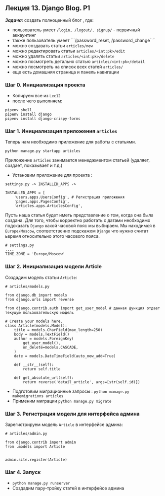 ## Лекция 13. Django Blog. P1

***Задача:*** создать полноценный блог , где:
* пользователь умеет ```/login, /logout/, signup/``` - первичный аккаунтинг
* также пользователь умеет ```/password_reset, /password_change````
* можно создавать статьи ```articles/new```
* можно редактировать статьи ```articles/<int:pk>/edit```
* можно удалять статьи ```articles/<int:pk>/delete```
* можно посмотреть детально статью ```articles/<int:pk>/detail```
* можно посмотреть на список всех статей ```articles/```
* еще есть домашняя страница и панель навигации

### Шаг 0. Инициализация проекта
* Копируем все из ```Lec12```
* после чего выполняем:
```
pipenv shell
pipenv install django
pipenv install django-crispy-forms
```

### Шаг 1. Инициализация приложения ```articles```
Теперь нам необходимо приложение для работы с статьями.
```
python manage.py startapp articles
```
Приложение ```articles``` занимается менеджментом статьей (удаляет, создает, показывает и т.д.)

* Установим приложение для проекта : 
```
settings.py -> INSTALLED_APPS ->

INSTALLED_APPS = [
    'users.apps.UsersConfig', # Регистрация приложения
    'pages.apps.PagesConfig',
    'articles.apps.ArticlesConfig',
```

Пусть наша статья будет иметь представление о том, когда она была создана. Для того, чтобы корректно работать с датами необходимо подсказать ```Django``` какой часовой пояс мы выбираем.
Мы находимся в ```Europe/Moscow```, соответственно подскажем ```Django``` что нужно считат ьвремя относительно этого часового пояса.
```
# settings.py
....
TIME_ZONE = 'Europe/Moscow'
```

### Шаг 2. Инициализация модели Article
Создадим модель статьи ```Article```:
```
# articles/models.py

from django.db import models
from django.urls import reverse

from django.contrib.auth import get_user_model # данная функция отдает текущую пользовательскую модель

# Create your models here.
class Article(models.Model):
    title = models.CharField(max_length=250)
    body = models.TextField()
    author = models.ForeignKey(
        get_user_model(),
        on_delete=models.CASCADE,
    )
    date = models.DateTimeField(auto_now_add=True)

    def __str__(self):
        return self.title 

    def get_absolute_url(self):
        return reverse('detail_article', args=[str(self.id)])
```

* Подготовим миграционные запросы : ```python manage.py makemigrations articles```
* Применим миграции ```python manage.py migrate```



### Шаг 3. Регистрация модели для интерфейса админа
Зарегистрируем модель ```Article``` в интерфейсе админа:
```
# articles/admin.py

from django.contrib import admin
from .models import Article


admin.site.register(Article)

```

### Шаг 4. Запуск
* ```python manage.py runserver```
* Создадим пару-тройку статей в интерфейсе админа
